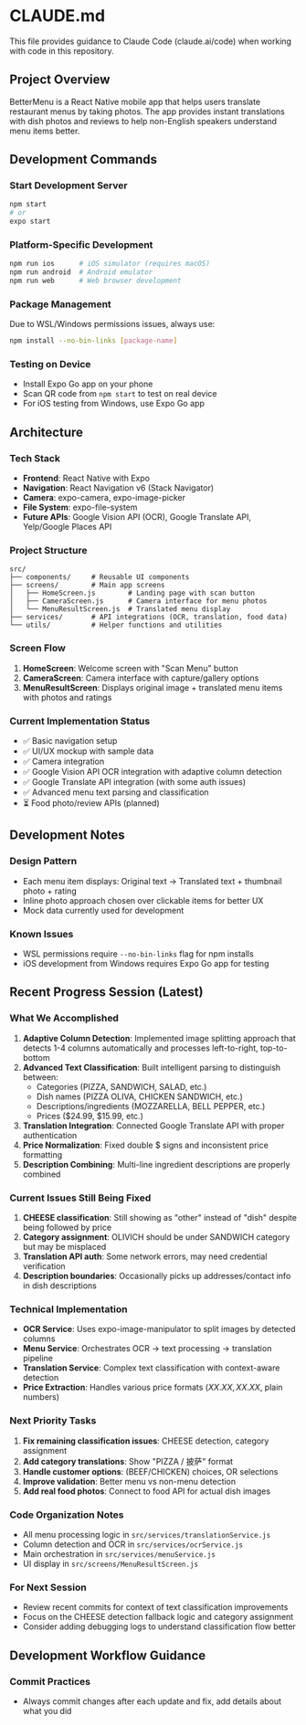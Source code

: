 # CLAUDE.md

This file provides guidance to Claude Code (claude.ai/code) when working with code in this repository.

## Project Overview
BetterMenu is a React Native mobile app that helps users translate restaurant menus by taking photos. The app provides instant translations with dish photos and reviews to help non-English speakers understand menu items better.

## Development Commands

### Start Development Server
```bash
npm start
# or
expo start
```

### Platform-Specific Development
```bash
npm run ios      # iOS simulator (requires macOS)
npm run android  # Android emulator
npm run web      # Web browser development
```

### Package Management
Due to WSL/Windows permissions issues, always use:
```bash
npm install --no-bin-links [package-name]
```

### Testing on Device
- Install Expo Go app on your phone
- Scan QR code from `npm start` to test on real device
- For iOS testing from Windows, use Expo Go app

## Architecture

### Tech Stack
- **Frontend**: React Native with Expo
- **Navigation**: React Navigation v6 (Stack Navigator)
- **Camera**: expo-camera, expo-image-picker
- **File System**: expo-file-system
- **Future APIs**: Google Vision API (OCR), Google Translate API, Yelp/Google Places API

### Project Structure
```
src/
├── components/     # Reusable UI components
├── screens/        # Main app screens
│   ├── HomeScreen.js        # Landing page with scan button
│   ├── CameraScreen.js      # Camera interface for menu photos
│   └── MenuResultScreen.js  # Translated menu display
├── services/       # API integrations (OCR, translation, food data)
└── utils/          # Helper functions and utilities
```

### Screen Flow
1. **HomeScreen**: Welcome screen with "Scan Menu" button
2. **CameraScreen**: Camera interface with capture/gallery options
3. **MenuResultScreen**: Displays original image + translated menu items with photos and ratings

### Current Implementation Status
- ✅ Basic navigation setup
- ✅ UI/UX mockup with sample data
- ✅ Camera integration
- ✅ Google Vision API OCR integration with adaptive column detection
- ✅ Google Translate API integration (with some auth issues)
- ✅ Advanced menu text parsing and classification
- ⏳ Food photo/review APIs (planned)

## Development Notes

### Design Pattern
- Each menu item displays: Original text → Translated text + thumbnail photo + rating
- Inline photo approach chosen over clickable items for better UX
- Mock data currently used for development

### Known Issues
- WSL permissions require `--no-bin-links` flag for npm installs
- iOS development from Windows requires Expo Go app for testing

## Recent Progress Session (Latest)

### What We Accomplished
1. **Adaptive Column Detection**: Implemented image splitting approach that detects 1-4 columns automatically and processes left-to-right, top-to-bottom
2. **Advanced Text Classification**: Built intelligent parsing to distinguish between:
   - Categories (PIZZA, SANDWICH, SALAD, etc.)
   - Dish names (PIZZA OLIVA, CHICKEN SANDWICH, etc.) 
   - Descriptions/ingredients (MOZZARELLA, BELL PEPPER, etc.)
   - Prices ($24.99, $15.99, etc.)
3. **Translation Integration**: Connected Google Translate API with proper authentication
4. **Price Normalization**: Fixed double $ signs and inconsistent price formatting
5. **Description Combining**: Multi-line ingredient descriptions are properly combined

### Current Issues Still Being Fixed
1. **CHEESE classification**: Still showing as "other" instead of "dish" despite being followed by price
2. **Category assignment**: OLIVICH should be under SANDWICH category but may be misplaced
3. **Translation API auth**: Some network errors, may need credential verification
4. **Description boundaries**: Occasionally picks up addresses/contact info in dish descriptions

### Technical Implementation
- **OCR Service**: Uses expo-image-manipulator to split images by detected columns
- **Menu Service**: Orchestrates OCR → text processing → translation pipeline  
- **Translation Service**: Complex text classification with context-aware detection
- **Price Extraction**: Handles various price formats ($XX.XX, XX.XX$, plain numbers)

### Next Priority Tasks
1. **Fix remaining classification issues**: CHEESE detection, category assignment
2. **Add category translations**: Show "PIZZA / 披萨" format
3. **Handle customer options**: (BEEF/CHICKEN) choices, OR selections
4. **Improve validation**: Better menu vs non-menu detection
5. **Add real food photos**: Connect to food API for actual dish images

### Code Organization Notes
- All menu processing logic in `src/services/translationService.js`
- Column detection and OCR in `src/services/ocrService.js`  
- Main orchestration in `src/services/menuService.js`
- UI display in `src/screens/MenuResultScreen.js`

### For Next Session
- Review recent commits for context of text classification improvements
- Focus on the CHEESE detection fallback logic and category assignment
- Consider adding debugging logs to understand classification flow better

## Development Workflow Guidance

### Commit Practices
- Always commit changes after each update and fix, add details about what you did